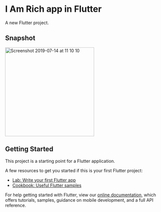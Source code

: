 # I Am Rich app in Flutter

A new Flutter project.

## Snapshot 

<img width="289" alt="Screenshot 2019-07-14 at 11 10 10" src="https://user-images.githubusercontent.com/39448332/63758282-d20cbb00-c8bb-11e9-81ee-6e7c53fd1986.png">

## Getting Started

This project is a starting point for a Flutter application.

A few resources to get you started if this is your first Flutter project:

- [Lab: Write your first Flutter app](https://flutter.dev/docs/get-started/codelab)
- [Cookbook: Useful Flutter samples](https://flutter.dev/docs/cookbook)

For help getting started with Flutter, view our
[online documentation](https://flutter.dev/docs), which offers tutorials,
samples, guidance on mobile development, and a full API reference.
